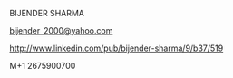 BIJENDER SHARMA

bijender_2000@yahoo.com 

http://www.linkedin.com/pub/bijender-sharma/9/b37/519 

M+1 2675900700

